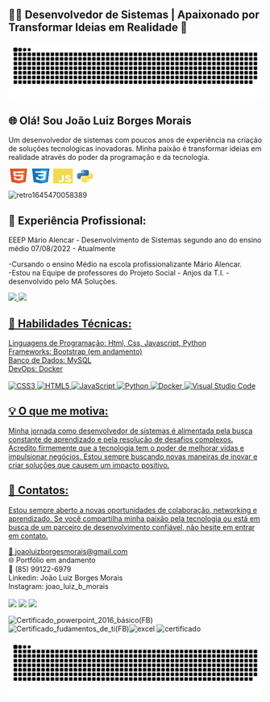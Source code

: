   ## 👨‍💻 Desenvolvedor de Sistemas | Apaixonado por Transformar Ideias em Realidade 🚀
 <picture>
  <source
    media="(prefers-color-scheme: dark)"
    srcset="https://raw.githubusercontent.com/platane/snk/output/github-contribution-grid-snake-dark.svg"
  />
  <source
    media="(prefers-color-scheme: light)"
    srcset="https://raw.githubusercontent.com/platane/snk/output/github-contribution-grid-snake.svg"
  />
  <img
    alt="github contribution grid snake animation"
    src="https://raw.githubusercontent.com/platane/snk/output/github-contribution-grid-snake.svg"
  />
</picture>
<div> 
 

## 🌐 Olá! Sou João Luiz Borges Morais <br>
Um desenvolvedor de sistemas com poucos anos de experiência na criação de soluções tecnológicas inovadoras. Minha paixão é transformar ideias em realidade através do poder da programação e da tecnologia.
<div style="display: inline_block">
  <img align="center" alt="HTML" height="30" width="40" src="https://raw.githubusercontent.com/devicons/devicon/master/icons/html5/html5-original.svg">
  <img align="center" alt="CSS" height="30" width="40" src="https://raw.githubusercontent.com/devicons/devicon/master/icons/css3/css3-original.svg">
 <img align="center" alt="Js" height="30" width="40" src="https://raw.githubusercontent.com/devicons/devicon/master/icons/javascript/javascript-plain.svg">
 <img align="center" alt="Rafa-Python" height="30" width="40" src="https://raw.githubusercontent.com/devicons/devicon/master/icons/python/python-original.svg">
 </div>


   ![retro1645470058389](https://user-images.githubusercontent.com/127153172/229323061-5070bad6-a84a-4882-a1d8-64a6fc8c44e5.gif)

## 💼 Experiência Profissional: <br>
EEEP Mário Alencar - Desenvolvimento de Sistemas segundo ano do ensino médio 07/08/2022 - Atualmente

-Cursando o ensino Médio na escola profissionalizante Mário Alencar. <br>
-Estou na Equipe de professores do Projeto Social - Anjos da T.I. - desenvolvido pelo MA Soluções. <br>

<div>
   <a href="https://github.com/JLpensador">
   <img height="180em" src="https://github-readme-stats.vercel.app/api?username=JLpensador&show_icons=true&theme=synthwave&include_all_commits=true&count_private=true"/>
   <img height="180em" src="https://github-readme-stats.vercel.app/api/top-langs/?username=JLpensador&layout=compact&langs_count=6&theme=merko"/>
</div>

## 🚀 Habilidades Técnicas: <br>

Linguagens de Programação: Html, Css, Javascript, Python <br>
Frameworks: Bootstrap (em andamento) <br>
Banco de Dados: MySQL <br>
DevOps: Docker <br> <br>
![CSS3](https://img.shields.io/badge/css3-%231572B6.svg?style=for-the-badge&logo=css3&logoColor=white)
  ![HTML5](https://img.shields.io/badge/html5-%23E34F26.svg?style=for-the-badge&logo=html5&logoColor=white)
  ![JavaScript](https://img.shields.io/badge/javascript-%23323330.svg?style=for-the-badge&logo=javascript&logoColor=%23F7DF1E)
  ![Python](https://img.shields.io/badge/python-3670A0?style=for-the-badge&logo=python&logoColor=ffdd54)
  ![Docker](https://img.shields.io/badge/docker-%230db7ed.svg?style=for-the-badge&logo=docker&logoColor=white)
  ![Visual Studio Code](https://img.shields.io/badge/Visual%20Studio%20Code-0078d7.svg?style=for-the-badge&logo=visual-studio-code&logoColor=white)

## 💡 O que me motiva: <br>
Minha jornada como desenvolvedor de sistemas é alimentada pela busca constante de aprendizado e pela resolução de desafios complexos. Acredito firmemente que a tecnologia tem o poder de melhorar vidas e impulsionar negócios. Estou sempre buscando novas maneiras de inovar e criar soluções que causem um impacto positivo.

## 🤝 Contatos: <br>
Estou sempre aberto a novas oportunidades de colaboração, networking e aprendizado. Se você compartilha minha paixão pela tecnologia ou está em busca de um parceiro de desenvolvimento confiável, não hesite em entrar em contato.

📧 joaoluizborgesmorais@gmail.com <br>
🌐  Portfólio em andamento <br>
📲 (85) 99122-6979 <br>
 Linkedin: João Luiz Borges Morais <br>
 Instagram: joao_luiz_b_morais <br> <br>
 <a href="https://www.instagram.com/joao_luiz_ou_algo_assim/" target="_blank"><img src="https://img.shields.io/badge/-Instagram-%23E4405F?style=for-the-badge&logo=instagram&logoColor=white" target="_blank"></a>
  <a href = "mailto:joaoluizborgesmorais@gmail.com"><img src="https://img.shields.io/badge/-Gmail-%23333?style=for-the-badge&logo=gmail&logoColor=white" target="_blank"></a>
  <a href="https://www.linkedin.com/in/joão-luiz-borges-morais-242751268/" target="_blank"><img src="https://img.shields.io/badge/-LinkedIn-%230077B5?style=for-the-badge&logo=linkedin&logoColor=white" target="_blank"></a> 
 
 
 ![Certificado_powerpoint_2016_básico(FB)](https://github.com/JLpensador/JLpensador/assets/127153172/f063af30-9e39-4fd1-b6f5-8803fcf5f77a)
![Certificado_fudamentos_de_ti(FB)](https://github.com/JLpensador/JLpensador/assets/127153172/23f9e1c0-ea00-4075-8c21-22a8c2478d7b)![excel](https://github.com/JLpensador/JLpensador/assets/127153172/04abc6e3-a71b-4ba9-98b0-1f829bdbb2ff)
![certificado](https://github.com/JLpensador/JLpensador/assets/127153172/3a7c4d3c-09e5-4d76-9413-5e4a193d37ab)
</div>
<picture>
  <source
    media="(prefers-color-scheme: dark)"
    srcset="https://raw.githubusercontent.com/platane/snk/output/github-contribution-grid-snake-dark.svg"
  />
  <source
    media="(prefers-color-scheme: light)"
    srcset="https://raw.githubusercontent.com/platane/snk/output/github-contribution-grid-snake.svg"
  />
  <img
    alt="github contribution grid snake animation"
    src="https://raw.githubusercontent.com/platane/snk/output/github-contribution-grid-snake.svg"
  />
</picture>
